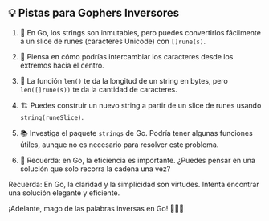 ## 💡 Pistas para Gophers Inversores

1. 🧵 En Go, los strings son inmutables, pero puedes convertirlos fácilmente a un slice de runes (caracteres Unicode) con `[]rune(s)`.

2. 🔄 Piensa en cómo podrías intercambiar los caracteres desde los extremos hacia el centro.

3. 📏 La función `len()` te da la longitud de un string en bytes, pero `len([]rune(s))` te da la cantidad de caracteres.

4. 🏗️ Puedes construir un nuevo string a partir de un slice de runes usando `string(runeSlice)`.

5. 📚 Investiga el paquete `strings` de Go. Podría tener algunas funciones útiles, aunque no es necesario para resolver este problema.

6. 🧠 Recuerda: en Go, la eficiencia es importante. ¿Puedes pensar en una solución que solo recorra la cadena una vez?

Recuerda: En Go, la claridad y la simplicidad son virtudes. Intenta encontrar una solución elegante y eficiente.

¡Adelante, mago de las palabras inversas en Go! 🧙‍♂️✨